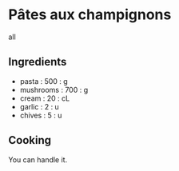 # Pâtes aux champignons
all
## Ingredients
* pasta : 500 : g
* mushrooms : 700 : g
* cream : 20 : cL
* garlic : 2 : u
* chives : 5 : u
## Cooking
You can handle it.